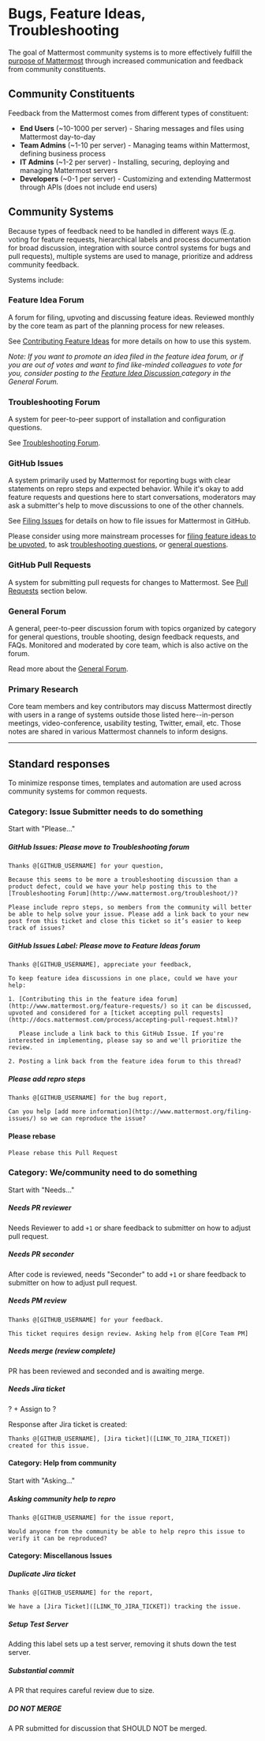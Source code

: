 # Bugs, Feature Ideas, Troubleshooting

The goal of Mattermost community systems is to more effectively fulfill the [purpose of Mattermost](http://www.mattermost.org/vision/) through increased communication and feedback from community constituents. 

## Community Constituents 

Feedback from the Mattermost comes from different types of constituent: 

- **End Users** (~10-1000 per server) - Sharing messages and files using Mattermost day-to-day
- **Team Admins** (~1-10 per server) - Managing teams within Mattermost, defining business process
- **IT Admins** (~1-2 per server) - Installing, securing, deploying and managing Mattermost servers 
- **Developers** (~0-1 per server) - Customizing and extending Mattermost through APIs (does not include end users)

## Community Systems

Because types of feedback need to be handled in different ways (E.g. voting for feature requests, hierarchical labels and process documentation for broad discussion, integration with source control systems for bugs and pull requests), multiple systems are used to manage, prioritize and address community feedback. 

Systems include: 

###  Feature Idea Forum 

A forum for filing, upvoting and discussing feature ideas. Reviewed monthly by the core team as part of the planning process for new releases. 

See [Contributing Feature Ideas](http://www.mattermost.org/feature-requests/) for more details on how to use this system. 

_Note: If you want to promote an idea filed in the feature idea forum, or if you are out of votes and want to find like-minded colleagues to vote for you, consider posting to the [Feature Idea Discussion ](https://forum.mattermost.org/t/how-to-use-feature-idea-discussion/63/1) category in the General Forum._

###  Troubleshooting Forum 

A system for peer-to-peer support of installation and configuration questions. 

See [Troubleshooting Forum](https://forum.mattermost.org/t/about-the-trouble-shooting-category/150/1).

### GitHub Issues 

A system primarily used by Mattermost for reporting bugs with clear statements on repro steps and expected behavior. While it's okay to add feature requests and questions here to start conversations, moderators may ask a submitter's help to move discussions to one of the other channels. 

See [Filing Issues](http://www.mattermost.org/filing-issues/) for details on how to file issues for Mattermost in GitHub.

Please consider using more mainstream processes for [filing feature ideas to be upvoted](https://github.com/mattermost/platform/blob/master/doc/process/overview.md#feature-idea-forum), to ask [troubleshooting questions](https://github.com/mattermost/platform/blob/master/doc/process/overview.md#troubleshooting-forum), or [general questions](https://github.com/mattermost/platform/blob/master/doc/process/overview.md#general-forum). 

### GitHub Pull Requests 

A system for submitting pull requests for changes to Mattermost. See [Pull Requests](https://github.com/mattermost/platform/blob/master/doc/process/overview.md#merge-requests) section below. 

### General Forum 

A general, peer-to-peer discussion forum with topics organized by category for general questions, trouble shooting, design feedback requests, and FAQs. Monitored and moderated by core team, which is also active on the forum.

Read more about the [General Forum](https://forum.mattermost.org/t/welcome-to-mattermost-community-discussion/8). 

### Primary Research 

Core team members and key contributors may discuss Mattermost directly with users in a range of systems outside those listed here--in-person meetings, video-conference, usability testing, Twitter, email, etc. Those notes are shared in various Mattermost channels to inform designs. 


___

## Standard responses 

To minimize response times, templates and automation are used across community systems for common requests. 

### Category: Issue Submitter needs to do something

Start with "Please..."

##### GitHub Issues: Please move to Troubleshooting forum

```
Thanks @[GITHUB_USERNAME] for your question, 

Because this seems to be more a troubleshooting discussion than a product defect, could we have your help posting this to the [Troubleshooting Forum](http://www.mattermost.org/troubleshoot/)? 

Please include repro steps, so members from the community will better be able to help solve your issue. Please add a link back to your new post from this ticket and close this ticket so it’s easier to keep track of issues? 
```

##### GitHub Issues Label: Please move to Feature Ideas forum

```
Thanks @[GITHUB_USERNAME], appreciate your feedback, 

To keep feature idea discussions in one place, could we have your help: 

1. [Contributing this in the feature idea forum](http://www.mattermost.org/feature-requests/) so it can be discussed, upvoted and considered for a [ticket accepting pull requests](http://docs.mattermost.com/process/accepting-pull-request.html)? 

   Please include a link back to this GitHub Issue. If you're interested in implementing, please say so and we'll prioritize the review. 

2. Posting a link back from the feature idea forum to this thread? 
```

##### Please add repro steps 

```
Thanks @[GITHUB_USERNAME] for the bug report, 

Can you help [add more information](http://www.mattermost.org/filing-issues/) so we can reproduce the issue? 
```

#### Please rebase 

```
Please rebase this Pull Request
```

### Category: We/community need to do something 

Start with "Needs..."

##### Needs PR reviewer

Needs Reviewer to add `+1` or share feedback to submitter on how to adjust pull request. 

##### Needs PR seconder

After code is reviewed, needs "Seconder" to add `+1` or share feedback to submitter on how to adjust pull request. 

##### Needs PM review

```
Thanks @[GITHUB_USERNAME] for your feedback. 

This ticket requires design review. Asking help from @[Core Team PM]
```

##### Needs merge (review complete)

PR has been reviewed and seconded and is awaiting merge. 

##### Needs Jira ticket

? + Assign to ?

Response after Jira ticket is created:

```
Thanks @[GITHUB_USERNAME], [Jira ticket]([LINK_TO_JIRA_TICKET]) created for this issue. 
```

#### Category: Help from community 

Start with "Asking..."

##### Asking community help to repro 

```
Thanks @[GITHUB_USERNAME] for the issue report, 

Would anyone from the community be able to help repro this issue to verify it can be reproduced? 
```

#### Category: Miscellanous Issues

##### Duplicate Jira ticket

```
Thanks @[GITHUB_USERNAME] for the report, 

We have a [Jira Ticket]([LINK_TO_JIRA_TICKET]) tracking the issue. 
```

##### Setup Test Server

Adding this label sets up a test server, removing it shuts down the test server. 

##### Substantial commit

A PR that requires careful review due to size. 

##### DO NOT MERGE 

A PR submitted for discussion that SHOULD NOT be merged.
